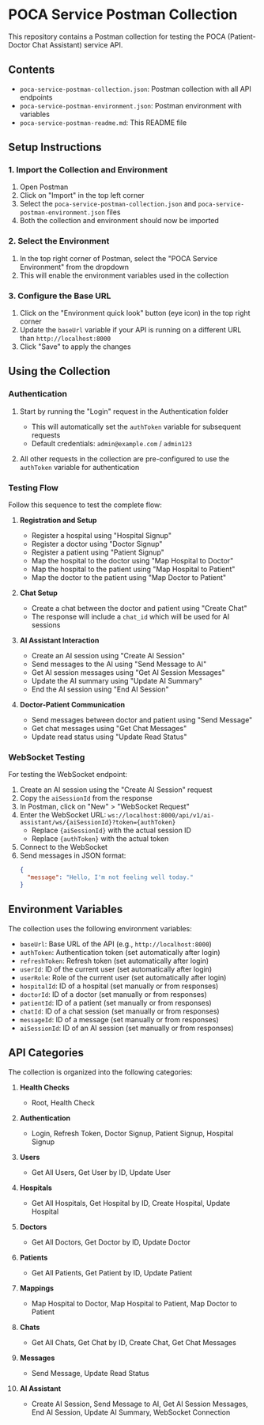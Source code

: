 # POCA Service Postman Collection

This repository contains a Postman collection for testing the POCA (Patient-Doctor Chat Assistant) service API.

## Contents

- `poca-service-postman-collection.json`: Postman collection with all API endpoints
- `poca-service-postman-environment.json`: Postman environment with variables
- `poca-service-postman-readme.md`: This README file

## Setup Instructions

### 1. Import the Collection and Environment

1. Open Postman
2. Click on "Import" in the top left corner
3. Select the `poca-service-postman-collection.json` and `poca-service-postman-environment.json` files
4. Both the collection and environment should now be imported

### 2. Select the Environment

1. In the top right corner of Postman, select the "POCA Service Environment" from the dropdown
2. This will enable the environment variables used in the collection

### 3. Configure the Base URL

1. Click on the "Environment quick look" button (eye icon) in the top right corner
2. Update the `baseUrl` variable if your API is running on a different URL than `http://localhost:8000`
3. Click "Save" to apply the changes

## Using the Collection

### Authentication

1. Start by running the "Login" request in the Authentication folder
   - This will automatically set the `authToken` variable for subsequent requests
   - Default credentials: `admin@example.com` / `admin123`

2. All other requests in the collection are pre-configured to use the `authToken` variable for authentication

### Testing Flow

Follow this sequence to test the complete flow:

1. **Registration and Setup**
   - Register a hospital using "Hospital Signup"
   - Register a doctor using "Doctor Signup"
   - Register a patient using "Patient Signup"
   - Map the hospital to the doctor using "Map Hospital to Doctor"
   - Map the hospital to the patient using "Map Hospital to Patient"
   - Map the doctor to the patient using "Map Doctor to Patient"

2. **Chat Setup**
   - Create a chat between the doctor and patient using "Create Chat"
   - The response will include a `chat_id` which will be used for AI sessions

3. **AI Assistant Interaction**
   - Create an AI session using "Create AI Session"
   - Send messages to the AI using "Send Message to AI"
   - Get AI session messages using "Get AI Session Messages"
   - Update the AI summary using "Update AI Summary"
   - End the AI session using "End AI Session"

4. **Doctor-Patient Communication**
   - Send messages between doctor and patient using "Send Message"
   - Get chat messages using "Get Chat Messages"
   - Update read status using "Update Read Status"

### WebSocket Testing

For testing the WebSocket endpoint:

1. Create an AI session using the "Create AI Session" request
2. Copy the `aiSessionId` from the response
3. In Postman, click on "New" > "WebSocket Request"
4. Enter the WebSocket URL: `ws://localhost:8000/api/v1/ai-assistant/ws/{aiSessionId}?token={authToken}`
   - Replace `{aiSessionId}` with the actual session ID
   - Replace `{authToken}` with the actual token
5. Connect to the WebSocket
6. Send messages in JSON format:
   ```json
   {
     "message": "Hello, I'm not feeling well today."
   }
   ```

## Environment Variables

The collection uses the following environment variables:

- `baseUrl`: Base URL of the API (e.g., `http://localhost:8000`)
- `authToken`: Authentication token (set automatically after login)
- `refreshToken`: Refresh token (set automatically after login)
- `userId`: ID of the current user (set automatically after login)
- `userRole`: Role of the current user (set automatically after login)
- `hospitalId`: ID of a hospital (set manually or from responses)
- `doctorId`: ID of a doctor (set manually or from responses)
- `patientId`: ID of a patient (set manually or from responses)
- `chatId`: ID of a chat session (set manually or from responses)
- `messageId`: ID of a message (set manually or from responses)
- `aiSessionId`: ID of an AI session (set manually or from responses)

## API Categories

The collection is organized into the following categories:

1. **Health Checks**
   - Root, Health Check

2. **Authentication**
   - Login, Refresh Token, Doctor Signup, Patient Signup, Hospital Signup

3. **Users**
   - Get All Users, Get User by ID, Update User

4. **Hospitals**
   - Get All Hospitals, Get Hospital by ID, Create Hospital, Update Hospital

5. **Doctors**
   - Get All Doctors, Get Doctor by ID, Update Doctor

6. **Patients**
   - Get All Patients, Get Patient by ID, Update Patient

7. **Mappings**
   - Map Hospital to Doctor, Map Hospital to Patient, Map Doctor to Patient

8. **Chats**
   - Get All Chats, Get Chat by ID, Create Chat, Get Chat Messages

9. **Messages**
   - Send Message, Update Read Status

10. **AI Assistant**
    - Create AI Session, Send Message to AI, Get AI Session Messages, End AI Session, Update AI Summary, WebSocket Connection
